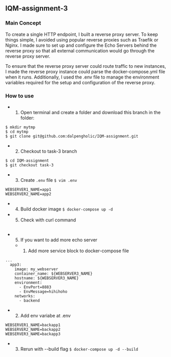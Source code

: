 ## IQM-assignment-3
### Main Concept
To create a single HTTP endpoint, I built a reverse proxy server. To keep things simple, I avoided using popular reverse proxies such as Traefik or Nginx. I made sure to set up and configure the Echo Servers behind the reverse proxy so that all external communication would go through the reverse proxy server.

To ensure that the reverse proxy server could route traffic to new instances, I made the reverse proxy instance could parse the docker-compose.yml file when it runs. Additionally, I used the .env file to manage the environment variables required for the setup and configuration of the reverse proxy.

### How to use
- 1. Open terminal and create a folder and download this branch in the folder:
```Shell
$ mkdir mytmp
$ cd mytmp
$ git clone git@github.com:dalpengholic/IQM-assignment.git
```
- 2. Checkout to task-3 branch
```Shell
$ cd IQM-assignment
$ git checkout task-3
```

- 3. Create `.env` file
`$ vim .env`
```Shell
WEBSERVER1_NAME=app1
WEBSERVER2_NAME=app2
```

- 4. Build docker image
`$ docker-compose up -d`

- 5. Check with curl command
```Shell
```

- 5. If you want to add more echo server
  - 1. Add more service block to docker-compose file
```
...
  app3:
    image: my_webserver
    container_name: ${WEBSERVER3_NAME}
    hostname: ${WEBSERVER3_NAME}
    environment:
      - EnvPort=8883
      - EnvMessage=hihihoho
    networks:
      - backend
```
  - 2. Add env variabe at .env
```
WEBSERVER1_NAME=backapp1
WEBSERVER2_NAME=backapp2
WEBSERVER3_NAME=backapp3
```
  - 3. Rerun with --build flag
`$ docker-compose up -d --build`

